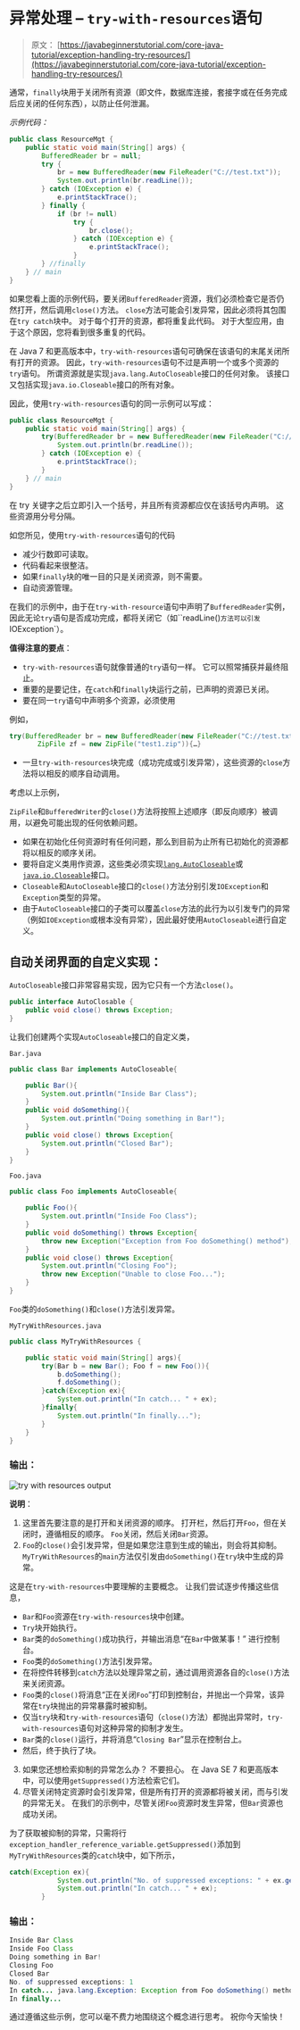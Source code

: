# 异常处理 – `try-with-resources`语句

> 原文： [https://javabeginnerstutorial.com/core-java-tutorial/exception-handling-try-resources/](https://javabeginnerstutorial.com/core-java-tutorial/exception-handling-try-resources/)

通常，`finally`块用于关闭所有资源（即文件，数据库连接，套接字或在任务完成后应关闭的任何东西），以防止任何泄漏。

*示例代码：*

```java
public class ResourceMgt {
	public static void main(String[] args) {
		BufferedReader br = null;
		try {
			br = new BufferedReader(new FileReader("C://test.txt"));
			System.out.println(br.readLine());
		} catch (IOException e) {
			e.printStackTrace();
		} finally {
			if (br != null)
				try {
					br.close();
				} catch (IOException e) {
					e.printStackTrace();
				}
		} //finally
	} // main
}
```

如果您看上面的示例代码，要关闭`BufferedReader`资源，我们必须检查它是否仍然打开，然后调用`close()`方法。 `close`方法可能会引发异常，因此必须将其包围在`try catch`块中。 对于每个打开的资源，都将重复此代码。 对于大型应用，由于这个原因，您将看到很多重复的代码。

在 Java 7 和更高版本中，`try-with-resources`语句可确保在该语句的末尾关闭所有打开的资源。 因此，`try-with-resources`语句不过是声明一个或多个资源的`try`语句。 所谓资源就是实现`java.lang.AutoCloseable`接口的任何对象。 该接口又包括实现`java.io.Closeable`接口的所有对象。

因此，使用`try-with-resources`语句的同一示例可以写成：

```java
public class ResourceMgt {
	public static void main(String[] args) {
		try(BufferedReader br = new BufferedReader(new FileReader("C://test.txt"))){
			System.out.println(br.readLine());
		} catch (IOException e) {
			e.printStackTrace();
		} 
	} // main
}
```

在 try 关键字之后立即引入一个括号，并且所有资源都应仅在该括号内声明。 这些资源用分号分隔。

如您所见，使用`try-with-resources`语句的代码

*   减少行数即可读取。
*   代码看起来很整洁。
*   如果`finally`块的唯一目的只是关闭资源，则不需要。
*   自动资源管理。

在我们的示例中，由于在`try-with-resource`语句中声明了`BufferedReader`实例，因此无论`try`语句是否成功完成，都将关闭它（如``readLine()`方法可以引发`IOException`）。

**值得注意的要点**：

*   `try-with-resources`语句就像普通的`try`语句一样。 它可以照常捕获并最终阻止。
*   重要的是要记住，在`catch`和`finally`块运行之前，已声明的资源已关闭。
*   要在同一`try`语句中声明多个资源，必须使用

例如，

```java
try(BufferedReader br = new BufferedReader(new FileReader("C://test.txt")); 
       ZipFile zf = new ZipFile("test1.zip")){…}
```

*   一旦`try-with-resources`块完成（成功完成或引发异常），这些资源的`close`方法将以相反的顺序自动调用。

考虑以上示例，

`ZipFile`和`BufferedWriter`的`close()`方法将按照上述顺序（即反向顺序）被调用，以避免可能出现的任何依赖问题。

*   如果在初始化任何资源时有任何问题，那么到目前为止所有已初始化的资源都将以相反的顺序关闭。
*   要将自定义类用作资源，这些类必须实现[`lang.AutoCloseable`](https://docs.oracle.com/javase/8/docs/api/java/lang/AutoCloseable.html)或[`java.io.Closeable`](https://docs.oracle.com/javase/8/docs/api/java/io/Closeable.html)接口。
*   `Closeable`和`AutoCloseable`接口的`close()`方法分别引发`IOException`和`Exception`类型的异常。
*   由于`AutoCloseable`接口的子类可以覆盖`close`方法的此行为以引发专门的异常（例如`IOException`或根本没有异常），因此最好使用`AutoCloseable`进行自定义。

## 自动关闭界面的自定义实现：

`AutoCloseable`接口非常容易实现，因为它只有一个方法`close()`。

```java
public interface AutoClosable {
    public void close() throws Exception;
}
```

让我们创建两个实现`AutoCloseable`接口的自定义类，

`Bar.java`

```java
public class Bar implements AutoCloseable{

	public Bar(){
		System.out.println("Inside Bar Class");
	}
	public void doSomething(){
		System.out.println("Doing something in Bar!");
	}
	public void close() throws Exception{
		System.out.println("Closed Bar");
	}
}
```

`Foo.java`

```java
public class Foo implements AutoCloseable{

	public Foo(){
		System.out.println("Inside Foo Class");
	}
	public void doSomething() throws Exception{
		throw new Exception("Exception from Foo doSomething() method");
	}
	public void close() throws Exception{
		System.out.println("Closing Foo");
		throw new Exception("Unable to close Foo...");
	}
}
```

`Foo`类的`doSomething()`和`close()`方法引发异常。

`MyTryWithResources.java`

```java
public class MyTryWithResources {

	public static void main(String[] args){
		try(Bar b = new Bar(); Foo f = new Foo()){
			b.doSomething();
			f.doSomething();
		}catch(Exception ex){
			System.out.println("In catch... " + ex);
		}finally{
			System.out.println("In finally...");
		}
	}
}
```

### 输出：

![try with resources output](img/0a4187305e38068412cde02dfaef305e.png)

**说明**：

1.  这里首先要注意的是打开和关闭资源的顺序。 打开栏，然后打开`Foo`，但在关闭时，遵循相反的顺序。 `Foo`关闭，然后关闭`Bar`资源。
2.  `Foo`的`close()`会引发异常，但是如果您注意到生成的输出，则会将其抑制。 `MyTryWithResources`的`main`方法仅引发由`doSomething()`在`try`块中生成的异常。

这是在`try-with-resources`中要理解的主要概念。 让我们尝试逐步传播这些信息，

*   `Bar`和`Foo`资源在`try-with-resources`块中创建。
*   `Try`块开始执行。
*   `Bar`类的`doSomething()`成功执行，并输出消息“在`Bar`中做某事！” 进行控制台。
*   `Foo`类的`doSomething()`方法引发异常。
*   在将控件转移到`catch`方法以处理异常之前，通过调用资源各自的`close()`方法来关闭资源。
*   `Foo`类的`close()`将消息“正在关闭`Foo`”打印到控制台，并抛出一个异常，该异常在`try`块抛出的异常暴露时被抑制。
*   仅当`try`块和`try-with-resources`语句（`close()`方法）都抛出异常时，`try-with-resources`语句对这种异常的抑制才发生。
*   `Bar`类的`close()`运行，并将消息“`Closing Bar`”显示在控制台上。
*   然后，终于执行了块。

3.  如果您还想检索抑制的异常怎么办？ 不要担心。 在 Java SE 7 和更高版本中，可以使用`getSuppressed()`方法检索它们。
4.  尽管关闭特定资源时会引发异常，但是所有打开的资源都将被关闭，而与引发的异常无关。 在我们的示例中，尽管关闭`Foo`资源时发生异常，但`Bar`资源也成功关闭。

为了获取被抑制的异常，只需将行`exception_handler_reference_variable.getSuppressed()`添加到`MyTryWithResources`类的`catch`块中，如下所示，

```java
catch(Exception ex){
			System.out.println("No. of suppressed exceptions: " + ex.getSuppressed().length);
			System.out.println("In catch... " + ex);
		}
```

### 输出：

```java
Inside Bar Class
Inside Foo Class
Doing something in Bar!
Closing Foo
Closed Bar
No. of suppressed exceptions: 1
In catch... java.lang.Exception: Exception from Foo doSomething() method
In finally...
```

通过遵循这些示例，您可以毫不费力地围绕这个概念进行思考。 祝你今天愉快！

